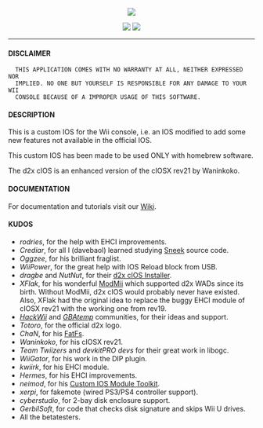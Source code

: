 <p align="center"><a href="https://github.com/suprstarrd/d2x-cios/" title="d2x cIOS"><img src="assets/d2x-logo.jpg"></a></p>
<p align="center">
<a href="https://github.com/suprstarrd/d2x-cios/releases" title="Releases"><img src="https://img.shields.io/github/v/release/suprstarrd/d2x-cios?logo=github"></a>
<a href="https://github.com/suprstarrd/d2x-cios/actions" title="Actions"><img src="https://img.shields.io/github/actions/workflow/status/suprstarrd/d2x-cios/main.yml?branch=master&logo=github"></a>
</p>
<hr>


#### DISCLAIMER
````
  THIS APPLICATION COMES WITH NO WARRANTY AT ALL, NEITHER EXPRESSED NOR
  IMPLIED. NO ONE BUT YOURSELF IS RESPONSIBLE FOR ANY DAMAGE TO YOUR WII
  CONSOLE BECAUSE OF A IMPROPER USAGE OF THIS SOFTWARE.
````

#### DESCRIPTION

  This is a custom IOS for the Wii console, i.e. an IOS modified to add some new features
  not available in the official IOS.

  This custom IOS has been made to be used ONLY with homebrew software.

  The d2x cIOS is an enhanced version of the cIOSX rev21 by Waninkoko. 



#### DOCUMENTATION

  For documentation and tutorials visit our [Wiki](https://github.com/suprstarrd/d2x-cios/wiki).



#### KUDOS

 * *rodries*, for the help with EHCI improvements.
 * *Crediar*, for all I (davebaol) learned studying [Sneek](https://code.google.com/p/sneek) source code.
 * *Oggzee*, for his brilliant fraglist.
 * *WiiPower*, for the great help with IOS Reload block from USB.
 * *dragbe* and *NutNut*, for their [d2x cIOS Installer](https://code.google.com/p/d2x-cios-installer).
 * *XFlak*, for his wonderful [ModMii](https://gbatemp.net/topic/207126-modmii-for-windows) which supported d2x WADs since its birth. Without ModMii, d2x cIOS would probably never have existed. Also, XFlak had the original idea to replace the buggy EHCI module of cIOSX rev21 with the working one from rev19. 
 * *[HackWii](https://www.hackwii.it)* and *[GBAtemp](https://www.gbatemp.net)* communities, for their ideas and support.
 * *Totoro*, for the official d2x logo.
 * *ChaN*, for his [FatFs](https://elm-chan.org/fsw/ff/00index_e.html).
 * *Waninkoko*, for his cIOSX rev21.
 * *Team Twiizers* and *devkitPRO devs* for their great work in libogc.
 * *WiiGator*, for his work in the DIP plugin.
 * *kwiirk*, for his EHCI module.
 * *Hermes*, for his EHCI improvements.
 * *neimod*, for his [Custom IOS Module Toolkit](https://wiibrew.org/wiki/Custom_IOS_Module_Toolkit).
 * *xerpi*, for fakemote (wired PS3/PS4 controller support).
 * *cyberstudio*, for 2-bay disk enclosure support.
 * *GerbilSoft*, for code that checks disk signature and skips Wii U drives.
 * All the betatesters.
